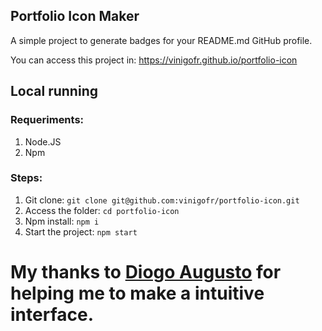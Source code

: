 ## Portfolio Icon Maker

A simple project to generate badges for your README.md GitHub profile.

You can access this project in: https://vinigofr.github.io/portfolio-icon

## Local running

### Requeriments:
1. Node.JS
2. Npm

### Steps:
1. Git clone: `git clone git@github.com:vinigofr/portfolio-icon.git`
2. Access the folder: `cd portfolio-icon`
3. Npm install: `npm i`
4. Start the project: `npm start`

# My thanks to <a href="https://www.linkedin.com/in/diogoaugusto" target="_blank">Diogo Augusto</a> for helping me to make a intuitive interface.

